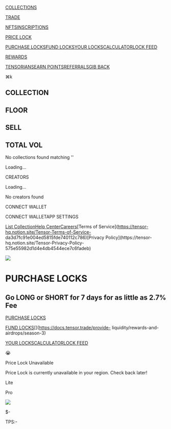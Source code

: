 [](/)[COLLECTIONS](/)

[TRADE](/trade/default)

[NFTS](/trade/default)[INSCRIPTIONS](/inscriptions)

[PRICE LOCK](/lock/purchase)

[PURCHASE LOCKS](/lock/purchase)[FUND LOCKS](/lock/fund)[YOUR
LOCKS](/lock/your)[CALCULATOR](/lock/calculator)[LOCK FEED](/lock/feed)

[REWARDS](/rewards)

[TENSORIANS](/rewards)[EARN POINTS](/rewards)[REFERRALS](/rewards)[GIB
BACK](/rewards)

⌘k

## COLLECTION

## FLOOR

## SELL

## TOTAL VOL

No collections found matching ''

Loading...

CREATORS

Loading...

No creators found

CONNECT WALLET

CONNECT WALLETAPP SETTINGS

[](https://discord.gg/tensor)

[](https://twitter.com/tensor_hq)

[List Collection](https://create.tensor.trade)[Help
Center](https://docs.tensor.trade)[Careers](https://boards.greenhouse.io/tensor)[Terms
of Service](https://tensor-hq.notion.site/Tensor-Terms-of-Service-
da3d7fc91e004ed5815fde740112c786)[Privacy Policy](https://tensor-
hq.notion.site/Tensor-Privacy-Policy-575e55982d1d4e4db4544ece7c6fadeb)

![](/memes/pepe_think.png)

# PURCHASE LOCKS

## Go LONG or SHORT for 7 days for as little as 2.7% Fee

[PURCHASE LOCKS](/lock/purchase)

[FUND LOCKS](/lock/fund)[](https://docs.tensor.trade/provide-
liquidity/rewards-and-airdrops/season-3)

[YOUR LOCKS](/lock/your)[CALCULATOR](/lock/calculator)[LOCK FEED](/lock/feed)

😭

Price Lock Unavailable

Price Lock is currently unavailable in your region. Check back later!

Lite

Pro

![](/tensorians/6.png)

$-

TPS:-

